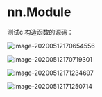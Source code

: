 # nn.Module

测试c
构造函数的源码：

![image-20200512170654556](C:\Users\duzex\AppData\Roaming\Typora\typora-user-images\image-20200512170654556.png)

![image-20200512170719301](C:\Users\duzex\AppData\Roaming\Typora\typora-user-images\image-20200512170719301.png)

![image-20200512171234697](C:\Users\duzex\AppData\Roaming\Typora\typora-user-images\image-20200512171234697.png)

![image-20200512171250714](C:\Users\duzex\AppData\Roaming\Typora\typora-user-images\image-20200512171250714.png)